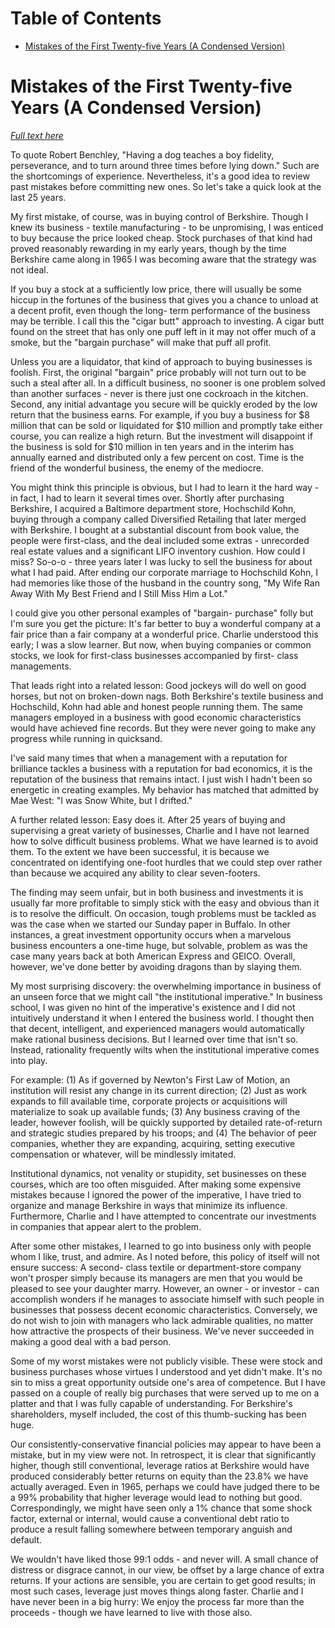 <!-- START doctoc generated TOC please keep comment here to allow auto update -->
<!-- DON'T EDIT THIS SECTION, INSTEAD RE-RUN doctoc TO UPDATE -->
# Table of Contents

- [Mistakes of the First Twenty-five Years (A Condensed Version)](#mistakes-of-the-first-twenty-five-years-a-condensed-version)

<!-- END doctoc generated TOC please keep comment here to allow auto update -->

# Mistakes of the First Twenty-five Years (A Condensed Version)

*[Full text here](http://www.berkshirehathaway.com/letters/1989.html)*

To quote Robert Benchley, "Having a dog teaches a boy 
fidelity, perseverance, and to turn around three times before 
lying down." Such are the shortcomings of experience. 
Nevertheless, it's a good idea to review past mistakes before 
committing new ones. So let's take a quick look at the last 25 
years.

My first mistake, of course, was in buying control of 
Berkshire. Though I knew its business - textile manufacturing - 
to be unpromising, I was enticed to buy because the price looked 
cheap. Stock purchases of that kind had proved reasonably 
rewarding in my early years, though by the time Berkshire came 
along in 1965 I was becoming aware that the strategy was not 
ideal.

If you buy a stock at a sufficiently low price, there will 
usually be some hiccup in the fortunes of the business that gives 
you a chance to unload at a decent profit, even though the long-
term performance of the business may be terrible. I call this the 
"cigar butt" approach to investing. A cigar butt found on the 
street that has only one puff left in it may not offer much of a 
smoke, but the "bargain purchase" will make that puff all profit.

Unless you are a liquidator, that kind of approach to buying 
businesses is foolish. First, the original "bargain" price 
probably will not turn out to be such a steal after all. In a 
difficult business, no sooner is one problem solved than another 
surfaces -  never is there just one cockroach in the kitchen. 
Second, any initial advantage you secure will be quickly eroded 
by the low return that the business earns. For example, if you 
buy a business for $8 million that can be sold or liquidated for 
$10 million and promptly take either course, you can realize a 
high return. But the investment will disappoint if the business 
is sold for $10 million in ten years and in the interim has 
annually earned and distributed only a few percent on cost. Time 
is the friend of the wonderful business, the enemy of the 
mediocre.

You might think this principle is obvious, but I had to 
learn it the hard way - in fact, I had to learn it several times 
over. Shortly after purchasing Berkshire, I acquired a Baltimore 
department store, Hochschild Kohn, buying through a company 
called Diversified Retailing that later merged with Berkshire. I 
bought at a substantial discount from book value, the people were 
first-class, and the deal included some extras - unrecorded real 
estate values and a significant LIFO inventory cushion. How could 
I miss? So-o-o - three years later I was lucky to sell the 
business for about what I had paid. After ending our corporate 
marriage to Hochschild Kohn, I had memories like those of the 
husband in the country song, "My Wife Ran Away With My Best 
Friend and I Still Miss Him a Lot."

I could give you other personal examples of "bargain-
purchase" folly but I'm sure you get the picture:  It's far 
better to buy a wonderful company at a fair price than a fair 
company at a wonderful price. Charlie understood this early; I 
was a slow learner. But now, when buying companies or common 
stocks, we look for first-class businesses accompanied by first-
class managements.

That leads right into a related lesson: Good jockeys will 
do well on good horses, but not on broken-down nags. Both 
Berkshire's textile business and Hochschild, Kohn had able and 
honest people running them. The same managers employed in a 
business with good economic characteristics would have achieved 
fine records. But they were never going to make any progress 
while running in quicksand. 

I've said many times that when a management with a 
reputation for brilliance tackles a business with a reputation 
for bad economics, it is the reputation of the business that 
remains intact. I just wish I hadn't been so energetic in 
creating examples. My behavior has matched that admitted by  Mae 
West: "I was Snow White, but I drifted."

A further related lesson: Easy does it. After 25 years of 
buying and supervising a great variety of businesses, Charlie and 
I have not learned how to solve difficult business problems. What 
we have learned is to avoid them. To the extent we have been 
successful, it is because we concentrated on identifying one-foot 
hurdles that we could step over rather than because we acquired 
any ability to clear seven-footers.

The finding may seem unfair, but in both business and 
investments it is usually far more profitable to simply stick 
with the easy and obvious than it is to resolve the difficult. On 
occasion, tough problems must be tackled as was the case when we 
started our Sunday paper in Buffalo. In other instances, a great 
investment opportunity occurs when a marvelous business 
encounters a one-time huge, but solvable, problem as was the case 
many years back at both American Express and GEICO. Overall, 
however, we've done better by avoiding dragons than by slaying 
them. 

My most surprising discovery: the overwhelming importance in 
business of an unseen force that we might call "the institutional 
imperative." In business school, I was given no hint of the 
imperative's existence and I did not intuitively understand it 
when I entered the business world. I thought then that decent, 
intelligent, and experienced managers would automatically make 
rational business decisions. But I learned over time that isn't 
so. Instead, rationality frequently wilts when the institutional 
imperative comes into play.

For example: (1) As if governed by Newton's First Law of 
Motion, an institution will resist any change in its current 
direction; (2) Just as work expands to fill available time, 
corporate projects or acquisitions will materialize to soak up 
available funds; (3) Any business craving of the leader, however 
foolish, will be quickly supported by detailed rate-of-return and 
strategic studies prepared by his troops; and (4) The behavior of 
peer companies, whether they are expanding, acquiring, setting 
executive compensation or whatever, will be mindlessly imitated.

Institutional dynamics, not venality or stupidity, set 
businesses on these courses, which are too often misguided. After 
making some expensive mistakes because I ignored the power of the 
imperative, I have tried to organize and manage Berkshire in ways 
that minimize its influence. Furthermore, Charlie and I have 
attempted to concentrate our investments in companies that appear 
alert to the problem.

After some other mistakes, I learned to go into business 
only with people whom I like, trust, and admire. As I noted 
before, this policy of itself will not ensure success: A second-
class textile or department-store company won't prosper simply 
because its managers are men that you would be pleased to see 
your daughter marry. However, an owner - or investor - can 
accomplish wonders if he manages to associate himself with such 
people in businesses that possess decent economic 
characteristics. Conversely, we do not wish to join with managers 
who lack admirable qualities, no matter how attractive the 
prospects of their business. We've never succeeded in making a 
good deal with a bad person.

Some of my worst mistakes were not publicly visible. These 
were stock and business purchases whose virtues I understood and 
yet didn't make. It's no sin to miss a great opportunity outside 
one's area of competence. But I have passed on a couple of really 
big purchases that were served up to me on a platter and that I 
was fully capable of understanding. For Berkshire's shareholders, 
myself included, the cost of this thumb-sucking has been huge.

Our consistently-conservative financial policies may appear 
to have been a mistake, but in my view were not. In retrospect, 
it is clear that significantly higher, though still conventional, 
leverage ratios at Berkshire would have produced considerably 
better returns on equity than the 23.8% we have actually 
averaged. Even in 1965, perhaps we could have judged there to be 
a 99% probability that higher leverage would lead to nothing but 
good. Correspondingly, we might have seen only a 1% chance that 
some shock factor, external or internal, would cause a 
conventional debt ratio to produce a result falling somewhere 
between temporary anguish and default.

We wouldn't have liked those 99:1 odds - and never will. A 
small chance of distress or disgrace cannot, in our view, be 
offset by a large chance of extra returns. If your actions are 
sensible, you are certain to get good results; in most such 
cases, leverage just moves things along faster. Charlie and I 
have never been in a big hurry: We enjoy the process far more 
than the proceeds - though we have learned to live with those 
also.